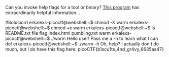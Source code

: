 Can you invoke help flags for a tool or binary? [This program](https://mercury.picoctf.net/static/fc1d77192c544314efece5dd309092e3/warm) has extraordinarily helpful information...

#Solucion1 
erkalexs-picoctf@webshell:~$ chmod -X warm
erkalexs-picoctf@webshell:~$ chmod +x warm
erkalexs-picoctf@webshell:~$ ls
README.txt  file  flag  index.html  pumbling.txt  warm
erkalexs-picoctf@webshell:~$ ./warm
Hello user! Pass me a -h to learn what I can do!
erkalexs-picoctf@webshell:~$ ./warm -h
Oh, help? I actually don't do much, but I do have this flag here: picoCTF{b1scu1ts_4nd_gr4vy_6635aa47}